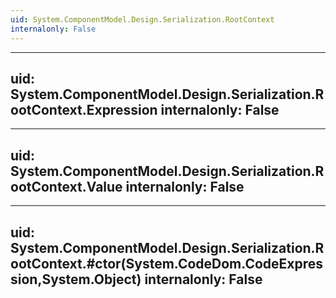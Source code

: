 ```yaml
---
uid: System.ComponentModel.Design.Serialization.RootContext
internalonly: False
---
```


---
uid: System.ComponentModel.Design.Serialization.RootContext.Expression
internalonly: False
---

---
uid: System.ComponentModel.Design.Serialization.RootContext.Value
internalonly: False
---

---
uid: System.ComponentModel.Design.Serialization.RootContext.#ctor(System.CodeDom.CodeExpression,System.Object)
internalonly: False
---
